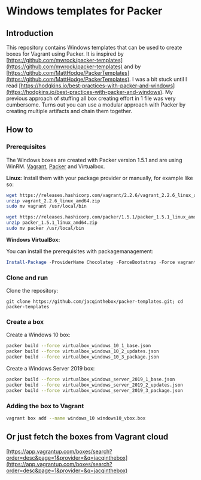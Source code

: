 # Windows templates for Packer 

## Introduction
This repository contains Windows templates that can be used to create boxes for Vagrant using Packer.
It is inspired by [https://github.com/mwrock/packer-templates](https://github.com/mwrock/packer-templates) and by [https://github.com/MattHodge/PackerTemplates](https://github.com/MattHodge/PackerTemplates).
I was a bit stuck until I read [https://hodgkins.io/best-practices-with-packer-and-windows](https://hodgkins.io/best-practices-with-packer-and-windows). My previous approach of stuffing all box creating effort in 1 file was very cumbersome. Turns out you can use a modular approach with Packer by creating multiple artifacts and chain them together.

## How to

### Prerequisites
The Windows boxes are created with Packer version 1.5.1 and are using WinRM.
[Vagrant](https://www.vagrantup.com), [Packer](https://www.packer.io) and Virtualbox.

**Linux:**
Install them with your package provider or manually, for example like so:

```bash
wget https://releases.hashicorp.com/vagrant/2.2.6/vagrant_2.2.6_linux_amd64.zip
unzip vagrant_2.2.6_linux_amd64.zip
sudo mv vagrant /usr/local/bin

wget https://releases.hashicorp.com/packer/1.5.1/packer_1.5.1_linux_amd64.zip
unzip packer_1.5.1_linux_amd64.zip
sudo mv packer /usr/local/bin
```

**Windows VirtualBox:**

You can install the prerequisites with packagemanagement:
```Powershell
Install-Package -ProviderName Chocolatey -ForceBootstrap -Force vagrant,virtualbox,packer
```


### Clone and run

Clone the repository:
```
git clone https://github.com/jacqinthebox/packer-templates.git; cd packer-templates
```

### Create a box

Create a Windows 10 box:   

```bash
packer build --force virtualbox_windows_10_1_base.json
packer build --force virtualbox_windows_10_2_updates.json
packer build --force virtualbox_windows_10_3_package.json
```

Create a Windows Server 2019 box:   

```bash
packer build --force virtualbox_windows_server_2019_1_base.json
packer build --force virtualbox_windows_server_2019_2_updates.json
packer build --force virtualbox_windows_server_2019_3_package.json
```

### Adding the box to Vagrant

```bash
vagrant box add --name windows_10 windows10_vbox.box
```


## Or just fetch the boxes from Vagrant cloud

[https://app.vagrantup.com/boxes/search?order=desc&page=1&provider=&q=jacqinthebox](https://app.vagrantup.com/boxes/search?order=desc&page=1&provider=&q=jacqinthebox)
